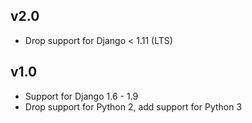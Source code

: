 
v2.0
----
- Drop support for Django < 1.11 (LTS)


v1.0
----
- Support for Django 1.6 - 1.9
- Drop support for Python 2, add support for Python 3